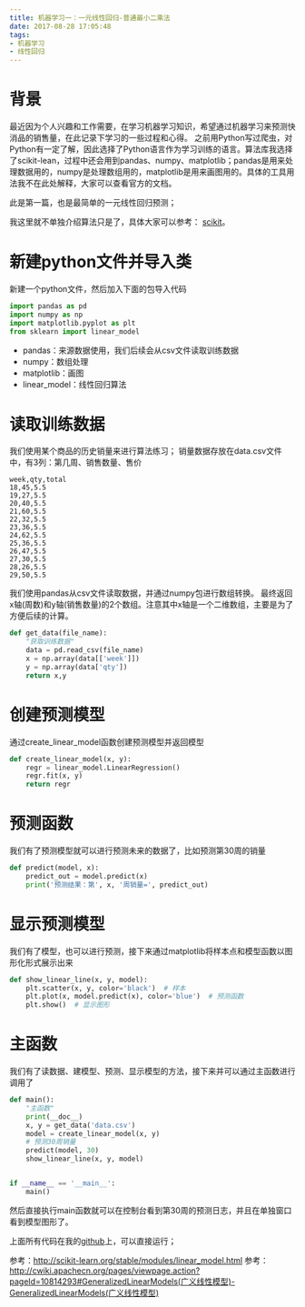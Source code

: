 ```yaml
---
title: 机器学习一：一元线性回归-普通最小二乘法
date: 2017-08-28 17:05:48
tags: 
- 机器学习
- 线性回归
---
```

# 背景
最近因为个人兴趣和工作需要，在学习机器学习知识，希望通过机器学习来预测快消品的销售量，在此记录下学习的一些过程和心得。
之前用Python写过爬虫，对Python有一定了解，因此选择了Python语言作为学习训练的语言。算法库我选择了scikit-lean，过程中还会用到pandas、numpy、matplotlib；pandas是用来处理数据用的，numpy是处理数组用的，matplotlib是用来画图用的。具体的工具用法我不在此处解释，大家可以查看官方的文档。

此是第一篇，也是最简单的一元线性回归预测；
<!--more-->

我这里就不单独介绍算法只是了，具体大家可以参考： [scikit](http://scikit-learn.org/stable/modules/linear_model.html)。

# 新建python文件并导入类
新建一个python文件，然后加入下面的包导入代码
```python
import pandas as pd
import numpy as np
import matplotlib.pyplot as plt
from sklearn import linear_model
```
- pandas：来源数据使用，我们后续会从csv文件读取训练数据
- numpy：数组处理
- matplotlib：画图
- linear_model：线性回归算法

# 读取训练数据
我们使用某个商品的历史销量来进行算法练习；
销量数据存放在data.csv文件中，有3列：第几周、销售数量、售价
```csv
week,qty,total
18,45,5.5
19,27,5.5
20,40,5.5
21,60,5.5
22,32,5.5
23,36,5.5
24,62,5.5
25,36,5.5
26,47,5.5
27,30,5.5
28,26,5.5
29,50,5.5
```
我们使用pandas从csv文件读取数据，并通过numpy包进行数组转换。
最终返回x轴(周数)和y轴(销售数量)的2个数组。注意其中x轴是一个二维数组，主要是为了方便后续的计算。
```python
def get_data(file_name):
    "获取训练数据"
    data = pd.read_csv(file_name)
    x = np.array(data[['week']])
    y = np.array(data['qty'])
    return x,y
```

# 创建预测模型
通过create_linear_model函数创建预测模型并返回模型
```python
def create_linear_model(x, y):
    regr = linear_model.LinearRegression()
    regr.fit(x, y)
    return regr
```

# 预测函数
我们有了预测模型就可以进行预测未来的数据了，比如预测第30周的销量
```python
def predict(model, x):
    predict_out = model.predict(x)
    print('预测结果：第', x, '周销量=', predict_out)
```

# 显示预测模型
我们有了模型，也可以进行预测，接下来通过matplotlib将样本点和模型函数以图形化形式展示出来
```python
def show_linear_line(x, y, model):
    plt.scatter(x, y, color='black')  # 样本
    plt.plot(x, model.predict(x), color='blue')  # 预测函数
    plt.show()  # 显示图形
```

# 主函数
我们有了读数据、建模型、预测、显示模型的方法，接下来并可以通过主函数进行调用了
```python
def main():
    "主函数"
    print(__doc__)
    x, y = get_data('data.csv')
    model = create_linear_model(x, y)
    # 预测30周销量
    predict(model, 30)
    show_linear_line(x, y, model)


if __name__ == '__main__':
    main()
```
然后直接执行main函数就可以在控制台看到第30周的预测日志，并且在单独窗口看到模型图形了。

上面所有代码在我的[github](https://github.com/alexspring123/machine-leaning-study/tree/master/scikit-lean/linear-models/Ordinary-Least-Squares)上，可以直接运行；

参考：http://scikit-learn.org/stable/modules/linear_model.html
参考：http://cwiki.apachecn.org/pages/viewpage.action?pageId=10814293#GeneralizedLinearModels(广义线性模型)-GeneralizedLinearModels(广义线性模型)
